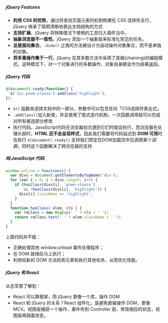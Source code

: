 ##### jQuery Features

* **利用 CSS 的优势**。通过将查找页面元素的机制构建在 CSS 选择符支行，jQuery 继承了简明清晰地表达文档结构的方式
* **支持扩展**。jQuery 将特殊情况下使用的工具归入插件当中。
* **抽象浏览器不一致性**。jQuery 添加一个抽象层来标准化常见的任务。
* **总是面向集合**。`.hide()` 之类的方法被设计为自动操作对象集合，而不是单独的对象。
* **将多重操作集于一行**。jQuery 在其多数方法中采用了连缀(chaining)的编程模式。这种模式下，对一个对象进行的多数操作，对象自身都会作为结果返回。

##### jQuery 代码

```javascript
$(document).ready(function() {
  $('div.poem-stanza').addClass('highlight');
});
```



* `$()` 函数来选择文档中的一部分，参数中可以包含任何「CSS选择符表达式」
* `.addClass()`加入新类，并且使用了隐式迭代机制，一次函数调用就可以完成对所有被选部分修改
* 执行代码。JavaScript代码在浏览器初次遇到它们时就会执行，而浏览器在处理头部时，**HTML 还不会呈现样式**，因此我们需要将代码延迟到 **DOM 可用**时在执行
  `$(document).ready()` 支持我们预定在DOM加载完毕后调用某个*函数*，同时这个函数解决了跨浏览器的支持

##### 纯 JavaScript 代码

```javascript
window.online = functions() {
  var divs = document.getElementsByTagName('div');
  for (var i = 0; i < divs.length; i++) { 
    if (hasClass(divs[i], 'poem-stanza') 
        && !hasClass(divs[i], 'highlight')) { 
      divs[i].className += 'highlight';
    }
  }
  function hasClass( elem, cls ) { 
  	var reClass = new RegExp(' ' + cls + ' ');
    return reClass.test(' ' + elem.className + ' ');
  }
}
```

上面代码并不能：

- 正确处理其他 window.onload 事件处理程序；
- 在 DOM 就绪后马上执行；
- 利用较新的 DOM 方法检索元素和执行其他任务，从而优化性能。

##### jQuery 和 React

从志军那了解到：

- React 可以算框架，而 jQuery 更像一个库，操作 DOM
- React 和 jQuery 的关系？React 组件化，是避免直接操作 DOM，更像 MCV。视图层捕获一个操作，事件传到 Controller 层，修改相应的状态，视图层再随着改变。





